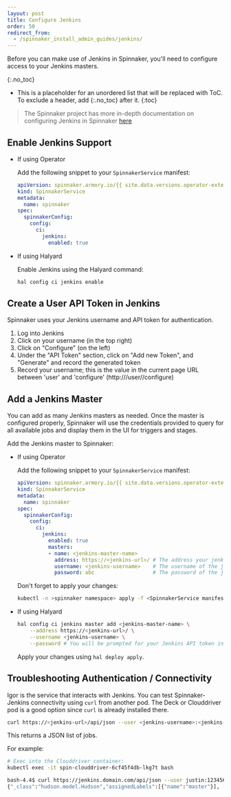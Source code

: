 ```yaml
---
layout: post
title: Configure Jenkins
order: 50
redirect_from:
  - /spinnaker_install_admin_guides/jenkins/
---
```


Before you can make use of Jenkins in Spinnaker, you'll need to 
configure access to your Jenkins masters.

{:.no_toc}
* This is a placeholder for an unordered list that will be replaced with ToC. To exclude a header, add {:.no_toc} after it.
{:toc}

> The Spinnaker project has more in-depth documentation on configuring Jenkins
> in Spinnaker [here](https://www.spinnaker.io/setup/ci/jenkins/)

## Enable Jenkins Support

* If using Operator

    Add the following snippet to your `SpinnakerService` manifest:
    
    ```yaml
    apiVersion: spinnaker.armory.io/{{ site.data.versions.operator-extended-crd-version }}
    kind: SpinnakerService
    metadata:
      name: spinnaker
    spec:
      spinnakerConfig:  
        config:
          ci:
            jenkins:
              enabled: true
    ```

* If using Halyard

    Enable Jenkins using the Halyard command: 

    ```bash
    hal config ci jenkins enable
    ```

## Create a User API Token in Jenkins

Spinnaker uses your Jenkins username and API token for authentication.

1. Log into Jenkins
2. Click on your username (in the top right)
3. Click on "Configure" (on the left)
4. Under the "API Token" section, click on "Add new Token", and "Generate" and record the generated token
5. Record your username; this is the value in the current page URL between 'user' and 'configure' (http://<jenkins-url>/user/<username>/configure)

## Add a Jenkins Master

You can add as many Jenkins masters as needed.  Once the master is configured
properly, Spinnaker will use the credentials provided to query for all
available jobs and display them in the UI for triggers and stages.

Add the Jenkins master to Spinnaker: 

* If using Operator

    Add the following snippet to your `SpinnakerService` manifest:
    
    ```yaml
    apiVersion: spinnaker.armory.io/{{ site.data.versions.operator-extended-crd-version }}
    kind: SpinnakerService
    metadata:
      name: spinnaker
    spec:
      spinnakerConfig:  
        config:
          ci:
            jenkins:
              enabled: true
              masters:
              - name: <jenkins-master-name> 
                address: https://<jenkins-url>/ # The address your jenkins master is reachable at.
                username: <jenkins-username>    # The username of the jenkins user to authenticate as.
                password: abc                   # The password of the jenkins user to authenticate as. This field support "encrypted" secret references.
    ```
  
    Don't forget to apply your changes:
    
    ```bash
    kubectl -n >spinnaker namespace> apply -f <SpinnakerService manifest>
    ```

* If using Halyard

    ```bash
    hal config ci jenkins master add <jenkins-master-name> \
        --address https://<jenkins-url>/ \
        --username <jenkins-username> \
        --password # You will be prompted for your Jenkins API token interactively
    ```

    Apply your changes using ```hal deploy apply```.

## Troubleshooting Authentication / Connectivity

Igor is the service that interacts with Jenkins.  You can test Spinnaker-Jenkins connectivity using `curl` from another pod. The Deck or Clouddriver pod is a good option since `curl` is already installed there. 

```bash
curl https://<jenkins-url>/api/json --user <jenkins-username>:<jenkins-api-token>
```

This returns a JSON list of jobs.

For example:

```bash
# Exec into the Clouddriver container:
kubectl exec -it spin-clouddriver-6cf45f4db-lkg7t bash

bash-4.4$ curl https://jenkins.domain.com/api/json --user justin:1234567890abcdefghijklmnopqrstuvwx
{"_class":"hudson.model.Hudson","assignedLabels":[{"name":"master"}], [...] }
```
